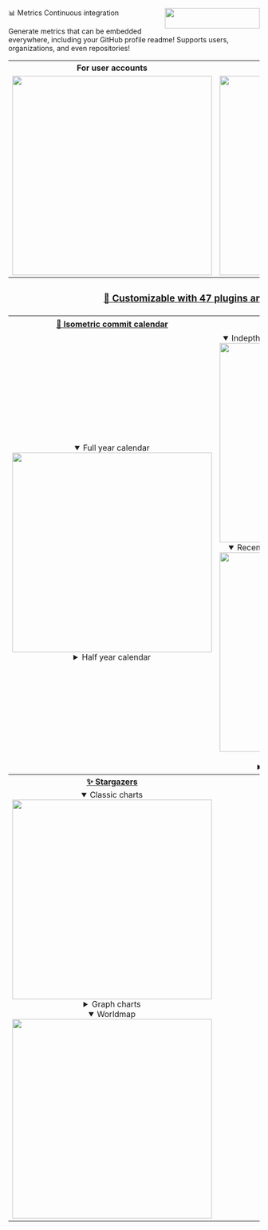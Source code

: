 

📊 Metrics <img src="https://api.producthunt.com/widgets/embed-image/v1/featured.svg?post_id=280144&theme=dark" alt="" align="right" width="190" height="41">
Continuous integration

Generate metrics that can be embedded everywhere, including your GitHub profile readme! Supports users, organizations, and even repositories!

<table> <tr> <th align="center">For user accounts</th> <th align="center">For organization accounts</th> </tr> <tr> <td align="center"> <img alt="" width="400" src="https://github.com/saiiexd/metrics/blob/examples/metrics.classic.svg" alt=""></img> </td> <td align="center"> <img alt="" width="400" src="https://github.com/saiiexd/metrics/blob/examples/metrics.organization.svg" alt=""></img> </td> </tr> <tr> <th colspan="2" align="center"> <h3><a href="/README.md#-plugins">🧩 Customizable with 47 plugins and 335 options!</a></h3> </th> </tr> <tr> <th><a href="source/plugins/isocalendar/README.md">📅 Isometric commit calendar</a></th> <th><a href="source/plugins/languages/README.md">🈷️ Languages activity</a></th> </tr> <tr> <td align="center"> <details open><summary>Full year calendar</summary><img alt="" width="400" src="https://github.com/saiiexd/metrics/blob/examples/metrics.plugin.isocalendar.fullyear.svg" alt=""></img></details> <details><summary>Half year calendar</summary><img alt="" width="400" src="https://github.com/saiiexd/metrics/blob/examples/metrics.plugin.isocalendar.svg" alt=""></img></details> <img width="900" height="1" alt=""> </td> <td align="center"> <details open><summary>Indepth analysis (clone and analyze repositories)</summary><img alt="" width="400" src="https://github.com/saiiexd/metrics/blob/examples/metrics.plugin.languages.indepth.svg" alt=""></img></details> <details open><summary>Recently used (analyze recent activity events)</summary><img alt="" width="400" src="https://github.com/saiiexd/metrics/blob/examples/metrics.plugin.languages.recent.svg" alt=""></img></details> <details><summary>Default algorithm</summary><img alt="" width="400" src="https://github.com/saiiexd/metrics/blob/examples/metrics.plugin.languages.svg" alt=""></img></details> <details><summary>Default algorithm (with details)</summary><img alt="" width="400" src="https://github.com/saiiexd/metrics/blob/examples/metrics.plugin.languages.details.svg" alt=""></img></details> <img width="900" height="1" alt=""> </td> </tr> <tr> <th><a href="source/plugins/stargazers/README.md">✨ Stargazers</a></th> <th><a href="source/plugins/lines/README.md">👨‍💻 Lines of code changed</a></th> </tr> <tr> <td align="center"> <details open><summary>Classic charts</summary><img alt="" width="400" src="https://github.com/saiiexd/metrics/blob/examples/metrics.plugin.stargazers.svg" alt=""></img></details> <details><summary>Graph charts</summary><img alt="" width="400" src="https://github.com/saiiexd/metrics/blob/examples/metrics.plugin.stargazers.graph.svg" alt=""></img></details> <details open><summary>Worldmap</summary><img alt="" width="400" src="https://github.com/saiiexd/metrics/blob/examples/metrics.plugin.stargazers.worldmap.svg" alt=""></img></details> <img width="900" height="1" alt=""> </td> <td align="center"> <details open><summary>Repositories and diff history</summary><img alt="" width="400" src="https://github
